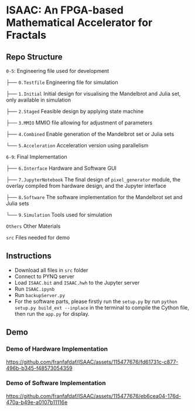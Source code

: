 # **ISAAC: An FPGA-based Mathematical Accelerator for Fractals**

## Repo Structure

`0-5`: Engineering file used for development

├── `0.Testfile` Engineering file for simulation

├── `1.Initial` Initial design for visualising the Mandelbrot and Julia set, only available in simulation

├── `2.Staged` Feasible design by applying state machine

├── `3.MMIO` MMIO file allowing for adjustment of parameters

├── `4.Combined` Enable generation of the Mandelbrot set or Julia sets

└── `5.Acceleration` Acceleration version using parallelism

`6-9`: Final Implementation

├── `6.Interface` Hardware and Software GUI

├── `7.JupyterNotebook` The final design of `pixel_generator` module, the overlay compiled from hardware design, and the Jupyter interface

├── `8.Software` The software implementation for the Mandelbrot set and Julia sets

└── `9.Simulation` Tools used for simulation

`Others` Other Materials

`src` Files needed for demo

## Instructions
- Download all files in `src` folder
- Connect to PYNQ server 
- Load `ISAAC.bit` and `ISAAC.hwh` to the Jupyter server
- Run `ISAAC.ipynb`
- Run `backupServer.py`
- For the software parts, please firstly run the `setup.py` by run `python setup.py build_ext --inplace` in the terminal to compile the Cython file, then run the `app.py` for display.

## Demo 

### Demo of Hardware Implementation

https://github.com/franfafdaf/ISAAC/assets/115477676/fd61731c-c877-496b-b345-f48573054359

### Demo of Software Implementation

https://github.com/franfafdaf/ISAAC/assets/115477676/eb6cea04-176d-470a-b49e-a0107b11116e
